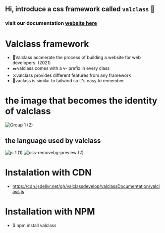 ## Hi, introduce a css framework called `valclass` :call_me_hand:

### visit our documentation [website here](https://valclassui-v1.vercel.app)

# Valclass framework
- :dash:Valclass accelerate the process of building a website for web developers. (2021)
- :black_nib:valclass comes with a v- prefix in every class
- :crossed_swords:valclass provides different features from any framework
- :magnet:vaclass is similar to tailwind so it's easy to remember

# the image that becomes the identity of valclass
![Group 1 (2)](https://user-images.githubusercontent.com/79193720/124968810-281e1e00-e050-11eb-860c-2e5a29350368.png)

## the language used by valclass
![js 1 (1)](https://user-images.githubusercontent.com/79193720/124968473-cd84c200-e04f-11eb-856d-b26cd2600241.png)   ![css-removebg-preview (2)](https://user-images.githubusercontent.com/79193720/124968482-cf4e8580-e04f-11eb-83e8-d248ec826c94.png)


# Instalation with CDN
- https://cdn.jsdelivr.net/gh/valclassdevelop/valclassDocumentation/valclass.js

# Installation with NPM
- $ npm install valclass
